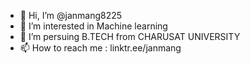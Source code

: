 - 👋 Hi, I’m @janmang8225
- 👀 I’m interested in Machine learning
- 🌱 I’m persuing B.TECH from CHARUSAT UNIVERSITY
- 📫 How to reach me : linktr.ee/janmang

<!---
janmang8225/janmang8225 is a ✨ special ✨ repository because its `README.md` (this file) appears on your GitHub profile.
You can click the Preview link to take a look at your changes.
--->
